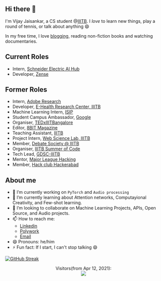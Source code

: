 ## Hi there 👋

I'm Vijay Jaisankar, a CS student @[IIITB](https://iiitb.ac.in). I _love_ to learn new things, play a round of tennis, or talk about anything 😄  

In my free time, I love [blogging](https://hundred-words-or-less.blogspot.com/), reading non-fiction books and watching documentaries. 

## Current Roles  
- Intern, [Schneider Electric AI Hub](https://www.se.com/in/en/about-us/artificial-intelligence/hub.jsp)
- Developer, [Zense](https://zense.co.in/)

## Former Roles
- Intern, [Adobe Research](https://research.adobe.com/)
- Developer, [E-Health Research Center, IIITB](https://ehrc.iiitb.ac.in/)
- Machine Learning Intern, [ISIP](https://iiitb.ac.in)
- Student Campus Ambassador, [Google](https://careers.google.com/students/)
- Organiser, [TEDxIIITBangalore](https://linktr.ee/tedxiiitbangalore2021)
- Editor, [8BIT Magazine](https://8bit.pythonanywhere.com/)
- Teaching Assistant, [IIITB](https://www.iiitb.ac.in/)
- Project Intern, [Web Science Lab, IIITB](https://github.com/WSL-IIITB)
- Member, [Debate Society @ IIITB](https://www.iiitb.ac.in/committees-clubs/clubs/debate-club)
- Organiser, [IIITB Summer of Code](https://linktr.ee/iiitbsoc)
- Tech Lead, [GDSC-IIITB](https://gdsc.community.dev/international-institute-of-information-technology-iiit-bangalore/)
- Mentor, [Major League Hacking](https://mlh.io/)
- Member, [Hack club Hackerabad](https://hackerabad.hackclub.com/)



<!--
**vijay-jaisankar/vijay-jaisankar** is a ✨ _special_ ✨ repository because its `README.md` (this file) appears on your GitHub profile.

Here are some ideas to get you started:

- 🔭 I’m currently working on ...
- 🌱 I’m currently learning ...
- 👯 I’m looking to collaborate on ...
- 🤔 I’m looking for help with ...
- 💬 Ask me about ...
- 📫 How to reach me: ...
- 😄 Pronouns: ...
- ⚡ Fun fact: ...
-->

## About me

- 🔭 I’m currently working on `PyTorch` and `Audio processing`
- 🌱 I’m currently learning about Attention networks, Computayional Creativity, and Few-shot learning.
- 👯 I’m looking to collaborate on Machine Learning Projects, APIs, Open Source, and Audio projects.
- 📫 How to reach me: 
  - [Linkedin](https://www.linkedin.com/in/vijay-jaisankar/) 
  - [Polywork](https://www.polywork.com/vijayjaisankar)
  - [Email](mailto:vijayjaisankar.vj@gmail.com)
- 😄 Pronouns: he/him
- ⚡ Fun fact: If I start, I can't stop talking 😄


<!-- [![Top Langs](https://github-readme-stats.vercel.app/api/top-langs/?username=vijay-jaisankar&theme=radical&show_icons=true)](https://github.com/anuraghazra/github-readme-stats) -->

[![GitHub Streak](https://github-readme-streak-stats.herokuapp.com/?user=vijay-jaisankar&theme=radical)](https://git.io/streak-stats)



<p align="center"> 
  Visitors(from Apr 12, 2021):<br>
  <img src="https://profile-counter.glitch.me/vijay-jaisankar/count.svg" />
</p>




  
  

